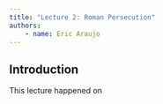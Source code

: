 ```yaml
---
title: "Lecture 2: Roman Persecution"
authors:
    - name: Eric Araujo
---
```


## Introduction

This lecture happened on